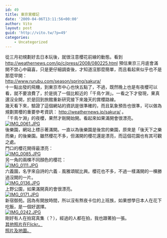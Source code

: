 ```yaml
---
id: 49
title: 東京賞櫻記
date: '2009-04-06T13:11:56+00:00'
author: Vito
layout: post
guid: 'http://vito.tw/?p=49'
categories:
    - Uncategorized
---
```


從三月初規劃好去日本玩後，就很注意櫻花前線的動態。看到  
http://weathernews.com/jp/c/press/2008/080225.html 預估東京三月底會滿開不禁心中竊喜，只是更仔細調查後，才知道沒那麼簡單，而且看起來似乎也不是那麼早開：  
http://www.rurubu.com/season/spring/sakura/  
十一點出發的飛機，到東京市中心也快五點了，不過，既然晚上也是有夜櫻可以看，就不要浪費了，於是挑了一個比較近的「千鳥ケ淵」。一看之下才發現，果真還沒全開，於是回到旅館重新研究接下來幾天的賞櫻路線。  
幾天看下來，驗證了這個網站的資訊是很準確的，而且氣象預告也很準，可以做為規劃賞櫻的重要參考資訊： http://weathernews.jp/sakura/ 。  
「千鳥ケ淵」的夜櫻，果然才剛開始開。看起來如果滿開會很漂亮。  
[![IMG_0061.JPG](http://farm4.static.flickr.com/3645/3404004695_be353d3dd8_b.jpg)](http://www.flickr.com/photos/vito_tai/3404004695/ "IMG_0061.JPG by Vito Tai, on Flickr")  
後樂園，網站上標示著滿開。一直以為後樂園是後宫的樂園，原來是「後天下之樂而樂」的後樂園。雖然櫻花不多，但滿開的櫻花還是漂亮，而這個花園也有其可觀之處。  
門口的櫻花開得最漂亮：  
[![IMG_0085.JPG](http://farm4.static.flickr.com/3570/3406201272_02562dbb40_b.jpg)](http://www.flickr.com/photos/vito_tai/3406201272/ "IMG_0085.JPG by Vito Tai, on Flickr")  
另一角的兩棵不同顏色的櫻花：  
[![IMG_0111.JPG](http://farm4.static.flickr.com/3556/3406347794_3643ae7cd9_b.jpg)](http://www.flickr.com/photos/vito_tai/3406347794/ "IMG_0111.JPG by Vito Tai, on Flickr")  
六義園，名字來自詩的六義﹣風雅頌賦比興。櫻花也不多，不過一樣滿開的一棵勝過沒開的一片。  
[![IMG_0136.JPG](http://farm4.static.flickr.com/3539/3405663317_0f8261fa95_b.jpg)](http://www.flickr.com/photos/vito_tai/3405663317/ "IMG_0136.JPG by Vito Tai, on Flickr")  
上野公園，如果滿開真的會很漂亮。  
[![IMG_0171.JPG](http://farm4.static.flickr.com/3622/3406629686_a35460b420_b.jpg)](http://www.flickr.com/photos/vito_tai/3406629686/ "IMG_0171.JPG by Vito Tai, on Flickr")  
新宿御苑。因為有開放時間，所以沒有熬夜卡位的上班族，如果想學日本人在花下吃飯，是一個好選擇。  
[![IMG_0242.JPG](http://farm4.static.flickr.com/3570/3406062375_8bc216d7ef_b.jpg)](http://www.flickr.com/photos/vito_tai/3406062375/ "IMG_0242.JPG by Vito Tai, on Flickr")  
剛好有人在拍寫真集（？），經過的人都在拍，我也跟著拍一張。  
[其他照片在Flickr。](http://www.flickr.com/photos/vito_tai/sets/72157616328578805/)  
[照片及地圖。](http://photo.vito.tw/som/index.html?set=72157616328578805)